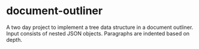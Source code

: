 # document-outliner
A two day project to implement a tree data structure in a document outliner.
Input consists of nested JSON objects.
Paragraphs are indented based on depth.
